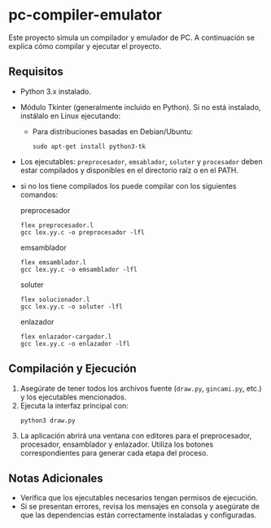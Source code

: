 # pc-compiler-emulator

Este proyecto simula un compilador y emulador de PC. A continuación se explica cómo compilar y ejecutar el proyecto.

## Requisitos
- Python 3.x instalado.
- Módulo Tkinter (generalmente incluido en Python). Si no está instalado, instálalo en Linux ejecutando:
    - Para distribuciones basadas en Debian/Ubuntu:
      ```
      sudo apt-get install python3-tk
      ```
- Los ejecutables: `preprocesador`, `emsablador`, `soluter` y `procesador` deben estar compilados y disponibles en el directorio raíz o en el PATH.

- si no los tiene compilados los puede compilar con los siguientes comandos: 

    preprocesador
    ```
    flex preprocesador.l
    gcc lex.yy.c -o preprocesador -lfl
    ```
    emsamblador
    ```
    flex emsamblador.l
    gcc lex.yy.c -o emsamblador -lfl
    ```
    soluter
    ```
    flex solucionador.l
    gcc lex.yy.c -o soluter -lfl
    ```
    enlazador
    ```
    flex enlazador-cargador.l
    gcc lex.yy.c -o enlazador -lfl
    ```


## Compilación y Ejecución
1. Asegúrate de tener todos los archivos fuente (`draw.py`, `gincami.py`, etc.) y los ejecutables mencionados.
2. Ejecuta la interfaz principal con:
    ```
    python3 draw.py
    ```
3. La aplicación abrirá una ventana con editores para el preprocesador, procesador, ensamblador y enlazador. Utiliza los botones correspondientes para generar cada etapa del proceso.

## Notas Adicionales
- Verifica que los ejecutables necesarios tengan permisos de ejecución.
- Si se presentan errores, revisa los mensajes en consola y asegúrate de que las dependencias están correctamente instaladas y configuradas.

